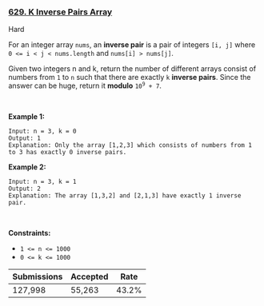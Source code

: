 ### [629. K Inverse Pairs Array](https://leetcode.com/problems/k-inverse-pairs-array/)

Hard

For an integer array `` nums ``, an __inverse pair__ is a pair of integers `` [i, j] `` where `` 0 <= i < j < nums.length `` and `` nums[i] > nums[j] ``.

Given two integers n and k, return the number of different arrays consist of numbers from `` 1 `` to `` n `` such that there are exactly `` k `` __inverse pairs__. Since the answer can be huge, return it __modulo__ <code>10<sup>9</sup> + 7</code>.

 

__Example 1:__

```
Input: n = 3, k = 0
Output: 1
Explanation: Only the array [1,2,3] which consists of numbers from 1 to 3 has exactly 0 inverse pairs.
```

__Example 2:__

```
Input: n = 3, k = 1
Output: 2
Explanation: The array [1,3,2] and [2,1,3] have exactly 1 inverse pair.
```

 

__Constraints:__

*   `` 1 <= n <= 1000 ``
*   `` 0 <= k <= 1000 ``

| Submissions    | Accepted     | Rate   |
| -------------- | ------------ | ------ |
| 127,998 | 55,263 | 43.2% |